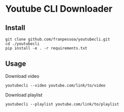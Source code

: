 # Youtube CLI Downloader
## Install
```
git clone github.com/franpessoa/youtubecli.git
cd ./youtubecli
pip install -e . -r requirements.txt
```
## Usage
Download video
```
youtubecli --video youtube.com/link/to/video
```
Download playlist
```
youtubecli --playlist youtube.com/link/to/playlist
```